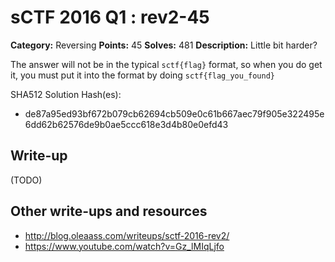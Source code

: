# sCTF 2016 Q1 : rev2-45

**Category:** Reversing
**Points:** 45
**Solves:** 481
**Description:**
Little bit harder?

The answer will not be in the typical `sctf{flag}` format, so when you do get it, you must put it into the format by doing `sctf{flag_you_found}`

SHA512 Solution Hash(es):
* de87a95ed93bf672b079cb62694cb509e0c61b667aec79f905e322495e6dd62b62576de9b0ae5ccc618e3d4b80e0efd43


## Write-up

(TODO)

## Other write-ups and resources

* http://blog.oleaass.com/writeups/sctf-2016-rev2/
* https://www.youtube.com/watch?v=Gz_lMIqLjfo
